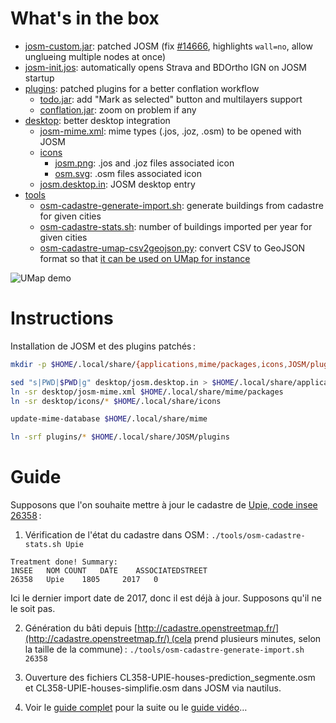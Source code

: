# What's in the box

 * [josm-custom.jar](./josm-custom.jar): patched JOSM (fix [#14666](https://josm.openstreetmap.de/ticket/14666), highlights `wall=no`, allow unglueing multiple nodes at once)
 * [josm-init.jos](./josm-init.jos): automatically opens Strava and BDOrtho IGN on JOSM startup
 * [plugins](./plugins): patched plugins for a better conflation workflow
   * [todo.jar](./plugins/todo.jar): add "Mark as selected" button and multilayers support
   * [conflation.jar](./plugins/conflation.jar): zoom on problem if any
 * [desktop](./desktop): better desktop integration
   * [josm-mime.xml](./desktop/josm-mime.xml): mime types (.jos, .joz, .osm) to be opened with JOSM
   * [icons](./desktop/icons)
     * [josm.png](./desktop/icons/josm.png): .jos and .joz files associated icon
     * [osm.svg](./desktop/icons/osm.svg): .osm files associated icon
   * [josm.desktop.in](./desktop/josm.desktop.in): JOSM desktop entry
 * [tools](./tools)
   * [osm-cadastre-generate-import.sh](./tools/osm-cadastre-generate-import.sh): generate buildings from cadastre for given cities
   * [osm-cadastre-stats.sh](./tools/osm-cadastre-stats.sh): number of buildings imported per year for given cities
   * [osm-cadastre-umap-csv2geojson.py](./tools/osm-cadastre-umap-csv2geojson.py): convert CSV to GeoJSON format so that [it can be used on UMap for instance](http://umap.openstreetmap.fr/fr/map/bati-drome_143285#8/45.370/4.329)

![UMap demo](https://cloud.githubusercontent.com/assets/1451988/25699562/170bb266-30c4-11e7-9e14-e72bf19bed89.png)

# Instructions

Installation de JOSM et des plugins patchés :

```sh
mkdir -p $HOME/.local/share/{applications,mime/packages,icons,JOSM/plugins}

sed "s|PWD|$PWD|g" desktop/josm.desktop.in > $HOME/.local/share/applications/josm.desktop
ln -sr desktop/josm-mime.xml $HOME/.local/share/mime/packages
ln -sr desktop/icons/* $HOME/.local/share/icons

update-mime-database $HOME/.local/share/mime

ln -srf plugins/* $HOME/.local/share/JOSM/plugins
```

# Guide

Supposons que l'on souhaite mettre à jour le cadastre de [Upie, code insee 26358](http://www.openstreetmap.org/relation/83680) :

1. Vérification de l'état du cadastre dans OSM : `./tools/osm-cadastre-stats.sh Upie`

>
    Treatment done! Summary:
    1NSEE   NOM COUNT   DATE    ASSOCIATEDSTREET
    26358   Upie    1805     2017   0

Ici le dernier import date de 2017, donc il est déjà à jour. Supposons qu'il ne le soit pas.

2. Génération du bâti depuis [http://cadastre.openstreetmap.fr/](http://cadastre.openstreetmap.fr/) (cela prend plusieurs minutes, selon la taille de la commune) : `./tools/osm-cadastre-generate-import.sh 26358`

3. Ouverture des fichiers CL358-UPIE-houses-prediction_segmente.osm et CL358-UPIE-houses-simplifie.osm dans JOSM via nautilus.

4. Voir le [guide complet](https://wiki.openstreetmap.org/wiki/WikiProject_France/Cadastre/Import_semi-automatique_des_b%C3%A2timents#Utilisation_du_plugin_.C2.ABConflation.C2.BB_dans_JOSM) pour la suite ou le [guide vidéo](https://www.youtube.com/watch?v=8n34tYJXnEI)…
